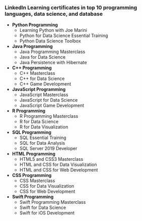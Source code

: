 ### LinkedIn Learning certificates in top 10 programming languages, data science, and database

* **Python Programming**
    * Learning Python with Joe Marini
    * Python for Data Science Essential Training
    * Python Data Science Toolbox
* **Java Programming**
    * Java Programming Masterclass
    * Java for Data Science
    * Java Persistence with Hibernate
* **C++ Programming**
    * C++ Masterclass
    * C++ for Data Science
    * C++ Game Development
* **JavaScript Programming**
    * JavaScript Masterclass
    * JavaScript for Data Science
    * JavaScript Game Development
* **R Programming**
    * R Programming Masterclass
    * R for Data Science
    * R for Data Visualization
* **SQL Programming**
    * SQL Essential Training
    * SQL for Data Analysis
    * SQL Server 2019 Developer
* **HTML Programming**
    * HTML5 and CSS3 Masterclass
    * HTML and CSS for Data Visualization
    * HTML and CSS for Web Development
* **CSS Programming**
    * CSS Masterclass
    * CSS for Data Visualization
    * CSS for Web Development
* **Swift Programming**
    * Swift Programming Masterclass
    * Swift for Data Science
    * Swift for iOS Development
